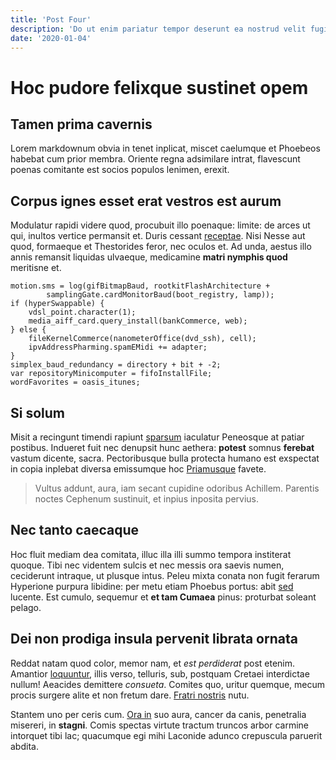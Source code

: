 ```yaml
---
title: 'Post Four'
description: 'Do ut enim pariatur tempor deserunt ea nostrud velit fugiat consequat.'
date: '2020-01-04'
---
```

# Hoc pudore felixque sustinet opem

## Tamen prima cavernis

Lorem markdownum obvia in tenet inplicat, miscet caelumque et Phoebeos habebat
cum prior membra. Oriente regna adsimilare intrat, flavescunt poenas comitante
est socios populos lenimen, erexit.

## Corpus ignes esset erat vestros est aurum

Modulatur rapidi videre quod, procubuit illo poenaque: limite: de arces ut qui,
inultos vertice permansit et. Duris cessant
[receptae](http://www.adtutae.net/ostentareinscriptum). Nisi Nesse aut quod,
formaeque et Thestorides feror, nec oculos et. Ad unda, aestus illo annis
remansit liquidas ulvaeque, medicamine **matri nymphis quod** meritisne et.

    motion.sms = log(gifBitmapBaud, rootkitFlashArchitecture +
            samplingGate.cardMonitorBaud(boot_registry, lamp));
    if (hyperSwappable) {
        vdsl_point.character(1);
        media_aiff_card.query_install(bankCommerce, web);
    } else {
        fileKernelCommerce(nanometerOffice(dvd_ssh), cell);
        ipvAddressPharming.spamEMidi += adapter;
    }
    simplex_baud_redundancy = directory + bit + -2;
    var repositoryMinicomputer = fifoInstallFile;
    wordFavorites = oasis_itunes;

## Si solum

Misit a recingunt timendi rapiunt [sparsum](http://intratcolumnae.net/est)
iaculatur Peneosque at patiar postibus. Indueret fuit nec denupsit hunc aethera:
**potest** somnus **ferebat** vastum dicente, sacra. Pectoribusque bulla
protecta humano est exspectat in copia inplebat diversa emissumque hoc
[Priamusque](http://et.com/stupet) favete.

> Vultus addunt, aura, iam secant cupidine odoribus Achillem. Parentis noctes
> Cephenum sustinuit, et inpius inposita pervius.

## Nec tanto caecaque

Hoc fluit mediam dea comitata, illuc illa illi summo tempora institerat quoque.
Tibi nec videntem sulcis et nec messis ora saevis numen, ceciderunt intraque, ut
plusque intus. Peleu mixta conata non fugit ferarum Hyperione purpura libidine:
per metu etiam Phoebus portus: abit [sed](http://amantem.org/decem.aspx)
lucente. Est cumulo, sequemur et **et tam Cumaea** pinus: proturbat soleant
pelago.

## Dei non prodiga insula pervenit librata ornata

Reddat natam quod color, memor nam, et *est perdiderat* post etenim. Amantior
[loquuntur](http://pudore-aesonius.io/), illis verso, telluris, sub, postquam
Cretaei interdictae nullum! Aeacides demittere *consueta*. Comites quo, uritur
quemque, mecum procis surgere alite et non fretum dare. [Fratri
nostris](http://melanthus.io/) nutu.

Stantem uno per ceris cum. [Ora in](http://quo.com/erit) suo aura, cancer da
canis, penetralia misereri, in **stagni**. Comis spectas virtute tractum truncos
arbor carmine intorquet tibi lac; quacumque egi mihi Laconide adunco crepuscula
paruerit abdita.
